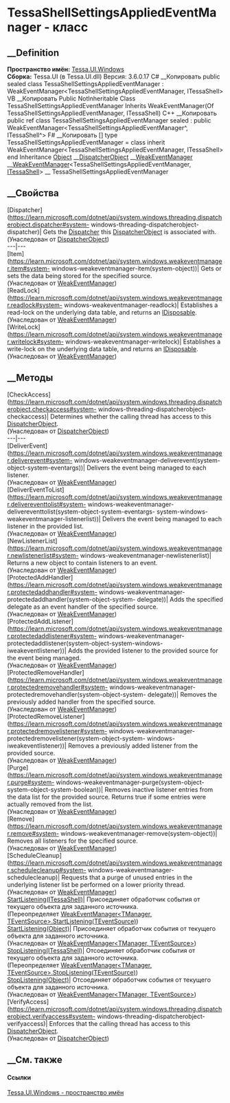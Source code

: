 # TessaShellSettingsAppliedEventManager - класс
##  __Definition
 **Пространство имён:** [Tessa.UI.Windows](N_Tessa_UI_Windows.htm)  
 **Сборка:** Tessa.UI (в Tessa.UI.dll) Версия: 3.6.0.17
C# __Копировать
     public sealed class TessaShellSettingsAppliedEventManager : WeakEventManager<TessaShellSettingsAppliedEventManager, ITessaShell>
VB __Копировать
     Public NotInheritable Class TessaShellSettingsAppliedEventManager
    	Inherits WeakEventManager(Of TessaShellSettingsAppliedEventManager, ITessaShell)
C++ __Копировать
     public ref class TessaShellSettingsAppliedEventManager sealed : public WeakEventManager<TessaShellSettingsAppliedEventManager^, ITessaShell^>
F# __Копировать
     [<SealedAttribute>]
    type TessaShellSettingsAppliedEventManager = 
        class
            inherit WeakEventManager<TessaShellSettingsAppliedEventManager, ITessaShell>
        end
Inheritance
    [Object](https://learn.microsoft.com/dotnet/api/system.object) __[DispatcherObject](https://learn.microsoft.com/dotnet/api/system.windows.threading.dispatcherobject) __[WeakEventManager](https://learn.microsoft.com/dotnet/api/system.windows.weakeventmanager) __[WeakEventManager](T_Tessa_UI_WeakEventManager_2.htm)<TessaShellSettingsAppliedEventManager, [ITessaShell](T_Tessa_UI_Windows_ITessaShell.htm)> __ TessaShellSettingsAppliedEventManager
##  __Свойства
[Dispatcher](https://learn.microsoft.com/dotnet/api/system.windows.threading.dispatcherobject.dispatcher#system-
windows-threading-dispatcherobject-dispatcher)| Gets the
[Dispatcher](https://learn.microsoft.com/dotnet/api/system.windows.threading.dispatcher)
this
[DispatcherObject](https://learn.microsoft.com/dotnet/api/system.windows.threading.dispatcherobject)
is associated with.  
(Унаследован от
[DispatcherObject](https://learn.microsoft.com/dotnet/api/system.windows.threading.dispatcherobject))  
---|---  
[Item](https://learn.microsoft.com/dotnet/api/system.windows.weakeventmanager.item#system-
windows-weakeventmanager-item\(system-object\))| Gets or sets the data being
stored for the specified source.  
(Унаследован от
[WeakEventManager](https://learn.microsoft.com/dotnet/api/system.windows.weakeventmanager))  
[ReadLock](https://learn.microsoft.com/dotnet/api/system.windows.weakeventmanager.readlock#system-
windows-weakeventmanager-readlock)| Establishes a read-lock on the underlying
data table, and returns an
[IDisposable](https://learn.microsoft.com/dotnet/api/system.idisposable).  
(Унаследован от
[WeakEventManager](https://learn.microsoft.com/dotnet/api/system.windows.weakeventmanager))  
[WriteLock](https://learn.microsoft.com/dotnet/api/system.windows.weakeventmanager.writelock#system-
windows-weakeventmanager-writelock)| Establishes a write-lock on the
underlying data table, and returns an
[IDisposable](https://learn.microsoft.com/dotnet/api/system.idisposable).  
(Унаследован от
[WeakEventManager](https://learn.microsoft.com/dotnet/api/system.windows.weakeventmanager))  
##  __Методы
[CheckAccess](https://learn.microsoft.com/dotnet/api/system.windows.threading.dispatcherobject.checkaccess#system-
windows-threading-dispatcherobject-checkaccess)| Determines whether the
calling thread has access to this
[DispatcherObject](https://learn.microsoft.com/dotnet/api/system.windows.threading.dispatcherobject).  
(Унаследован от
[DispatcherObject](https://learn.microsoft.com/dotnet/api/system.windows.threading.dispatcherobject))  
---|---  
[DeliverEvent](https://learn.microsoft.com/dotnet/api/system.windows.weakeventmanager.deliverevent#system-
windows-weakeventmanager-deliverevent\(system-object-system-eventargs\))|
Delivers the event being managed to each listener.  
(Унаследован от
[WeakEventManager](https://learn.microsoft.com/dotnet/api/system.windows.weakeventmanager))  
[DeliverEventToList](https://learn.microsoft.com/dotnet/api/system.windows.weakeventmanager.delivereventtolist#system-
windows-weakeventmanager-delivereventtolist\(system-object-system-eventargs-
system-windows-weakeventmanager-listenerlist\))| Delivers the event being
managed to each listener in the provided list.  
(Унаследован от
[WeakEventManager](https://learn.microsoft.com/dotnet/api/system.windows.weakeventmanager))  
[NewListenerList](https://learn.microsoft.com/dotnet/api/system.windows.weakeventmanager.newlistenerlist#system-
windows-weakeventmanager-newlistenerlist)| Returns a new object to contain
listeners to an event.  
(Унаследован от
[WeakEventManager](https://learn.microsoft.com/dotnet/api/system.windows.weakeventmanager))  
[ProtectedAddHandler](https://learn.microsoft.com/dotnet/api/system.windows.weakeventmanager.protectedaddhandler#system-
windows-weakeventmanager-protectedaddhandler\(system-object-system-
delegate\))| Adds the specified delegate as an event handler of the specified
source.  
(Унаследован от
[WeakEventManager](https://learn.microsoft.com/dotnet/api/system.windows.weakeventmanager))  
[ProtectedAddListener](https://learn.microsoft.com/dotnet/api/system.windows.weakeventmanager.protectedaddlistener#system-
windows-weakeventmanager-protectedaddlistener\(system-object-system-windows-
iweakeventlistener\))| Adds the provided listener to the provided source for
the event being managed.  
(Унаследован от
[WeakEventManager](https://learn.microsoft.com/dotnet/api/system.windows.weakeventmanager))  
[ProtectedRemoveHandler](https://learn.microsoft.com/dotnet/api/system.windows.weakeventmanager.protectedremovehandler#system-
windows-weakeventmanager-protectedremovehandler\(system-object-system-
delegate\))| Removes the previously added handler from the specified source.  
(Унаследован от
[WeakEventManager](https://learn.microsoft.com/dotnet/api/system.windows.weakeventmanager))  
[ProtectedRemoveListener](https://learn.microsoft.com/dotnet/api/system.windows.weakeventmanager.protectedremovelistener#system-
windows-weakeventmanager-protectedremovelistener\(system-object-system-
windows-iweakeventlistener\))| Removes a previously added listener from the
provided source.  
(Унаследован от
[WeakEventManager](https://learn.microsoft.com/dotnet/api/system.windows.weakeventmanager))  
[Purge](https://learn.microsoft.com/dotnet/api/system.windows.weakeventmanager.purge#system-
windows-weakeventmanager-purge\(system-object-system-object-system-boolean\))|
Removes inactive listener entries from the data list for the provided source.
Returns true if some entries were actually removed from the list.  
(Унаследован от
[WeakEventManager](https://learn.microsoft.com/dotnet/api/system.windows.weakeventmanager))  
[Remove](https://learn.microsoft.com/dotnet/api/system.windows.weakeventmanager.remove#system-
windows-weakeventmanager-remove\(system-object\))| Removes all listeners for
the specified source.  
(Унаследован от
[WeakEventManager](https://learn.microsoft.com/dotnet/api/system.windows.weakeventmanager))  
[ScheduleCleanup](https://learn.microsoft.com/dotnet/api/system.windows.weakeventmanager.schedulecleanup#system-
windows-weakeventmanager-schedulecleanup)| Requests that a purge of unused
entries in the underlying listener list be performed on a lower priority
thread.  
(Унаследован от
[WeakEventManager](https://learn.microsoft.com/dotnet/api/system.windows.weakeventmanager))  
[StartListening(ITessaShell)](M_Tessa_UI_Windows_TessaShellSettingsAppliedEventManager_StartListening.htm)|
Присоединяет обработчик события от текущего объекта для заданного источника.  
(Переопределяет [WeakEventManager<TManager,
TEventSource>.StartListening(TEventSource)](M_Tessa_UI_WeakEventManager_2_StartListening_1.htm))  
[StartListening(Object)](M_Tessa_UI_WeakEventManager_2_StartListening.htm)|
Присоединяет обработчик события от текущего объекта для заданного источника.  
(Унаследован от [WeakEventManager<TManager,
TEventSource>](T_Tessa_UI_WeakEventManager_2.htm))  
[StopListening(ITessaShell)](M_Tessa_UI_Windows_TessaShellSettingsAppliedEventManager_StopListening.htm)|
Отсоединяет обработчик события от текущего объекта для заданного источника.  
(Переопределяет [WeakEventManager<TManager,
TEventSource>.StopListening(TEventSource)](M_Tessa_UI_WeakEventManager_2_StopListening_1.htm))  
[StopListening(Object)](M_Tessa_UI_WeakEventManager_2_StopListening.htm)|
Отсоединяет обработчик события от текущего объекта для заданного источника.  
(Унаследован от [WeakEventManager<TManager,
TEventSource>](T_Tessa_UI_WeakEventManager_2.htm))  
[VerifyAccess](https://learn.microsoft.com/dotnet/api/system.windows.threading.dispatcherobject.verifyaccess#system-
windows-threading-dispatcherobject-verifyaccess)| Enforces that the calling
thread has access to this
[DispatcherObject](https://learn.microsoft.com/dotnet/api/system.windows.threading.dispatcherobject).  
(Унаследован от
[DispatcherObject](https://learn.microsoft.com/dotnet/api/system.windows.threading.dispatcherobject))  
##  __См. также
#### Ссылки
[Tessa.UI.Windows - пространство имён](N_Tessa_UI_Windows.htm)
